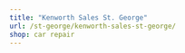```yaml
---
title: "Kenworth Sales St. George"
url: /st-george/kenworth-sales-st-george/
shop: car repair
---
```


